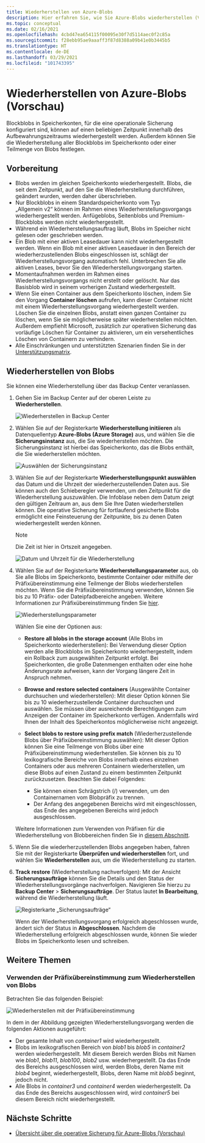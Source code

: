 ```yaml
---
title: Wiederherstellen von Azure-Blobs
description: Hier erfahren Sie, wie Sie Azure-Blobs wiederherstellen (Vorschau).
ms.topic: conceptual
ms.date: 02/16/2021
ms.openlocfilehash: 4cbd47ea654115f00095e30f7d5114aec0f2c85a
ms.sourcegitcommit: f28ebb95ae9aaaff3f87d8388a09b41e0b3445b5
ms.translationtype: HT
ms.contentlocale: de-DE
ms.lasthandoff: 03/29/2021
ms.locfileid: "101743395"
---
```

# <a name="restore-azure-blobs-in-preview"></a>Wiederherstellen von Azure-Blobs (Vorschau)

Blockblobs in Speicherkonten, für die eine operationale Sicherung konfiguriert sind, können auf einen beliebigen Zeitpunkt innerhalb des Aufbewahrungszeitraums wiederhergestellt werden. Außerdem können Sie die Wiederherstellung aller Blockblobs im Speicherkonto oder einer Teilmenge von Blobs festlegen.

## <a name="before-you-start"></a>Vorbereitung

- Blobs werden im gleichen Speicherkonto wiederhergestellt. Blobs, die seit dem Zeitpunkt, auf den Sie die Wiederherstellung durchführen, geändert wurden, werden daher überschrieben.
- Nur Blockblobs in einem Standardspeicherkonto vom Typ „Allgemein v2“ können im Rahmen eines Wiederherstellungsvorgangs wiederhergestellt werden. Anfügeblobs, Seitenblobs und Premium-Blockblobs werden nicht wiederhergestellt.
- Während ein Wiederherstellungsauftrag läuft, Blobs im Speicher nicht gelesen oder geschrieben werden.
- Ein Blob mit einer aktiven Leasedauer kann nicht wiederhergestellt werden. Wenn ein Blob mit einer aktiven Leasedauer in den Bereich der wiederherzustellenden Blobs eingeschlossen ist, schlägt der Wiederherstellungsvorgang automatisch fehl. Unterbrechen Sie alle aktiven Leases, bevor Sie den Wiederherstellungsvorgang starten.
- Momentaufnahmen werden im Rahmen eines Wiederherstellungsvorgangs nicht erstellt oder gelöscht. Nur das Basisblob wird in seinem vorherigen Zustand wiederhergestellt.
- Wenn Sie einen Container aus dem Speicherkonto löschen, indem Sie den Vorgang **Container löschen** aufrufen, kann dieser Container nicht mit einem Wiederherstellungsvorgang wiederhergestellt werden. Löschen Sie die einzelnen Blobs, anstatt einen ganzen Container zu löschen, wenn Sie sie möglicherweise später wiederherstellen möchten. Außerdem empfiehlt Microsoft, zusätzlich zur operativen Sicherung das vorläufige Löschen für Container zu aktivieren, um ein versehentliches Löschen von Containern zu verhindern.
- Alle Einschränkungen und unterstützten Szenarien finden Sie in der [Unterstützungsmatrix](blob-backup-support-matrix.md).

## <a name="restore-blobs"></a>Wiederherstellen von Blobs

Sie können eine Wiederherstellung über das Backup Center veranlassen.

1. Gehen Sie im Backup Center auf der oberen Leiste zu **Wiederherstellen**.

    ![Wiederherstellen in Backup Center](./media/blob-restore/backup-center-restore.png)

1. Wählen Sie auf der Registerkarte **Wiederherstellung initiieren** als Datenquellentyp **Azure-Blobs (Azure Storage)** aus, und wählen Sie die **Sicherungsinstanz** aus, die Sie wiederherstellen möchten. Die Sicherungsinstanz ist hierbei das Speicherkonto, das die Blobs enthält, die Sie wiederherstellen möchten.

     ![Auswählen der Sicherungsinstanz](./media/blob-restore/select-backup-instance.png)

1. Wählen Sie auf der Registerkarte **Wiederherstellungspunkt auswählen** das Datum und die Uhrzeit der wiederherzustellenden Daten aus. Sie können auch den Schieberegler verwenden, um den Zeitpunkt für die Wiederherstellung auszuwählen. Die Infoblase neben dem Datum zeigt den gültigen Zeitraum an, aus dem Sie Ihre Daten wiederherstellen können. Die operative Sicherung für fortlaufend gesicherte Blobs ermöglicht eine Feinsteuerung der Zeitpunkte, bis zu denen Daten wiederhergestellt werden können.

    >[!NOTE]
    > Die Zeit ist hier in Ortszeit angegeben.

    ![Datum und Uhrzeit für die Wiederherstellung](./media/blob-restore/date-and-time.png)

1. Wählen Sie auf der Registerkarte **Wiederherstellungsparameter** aus, ob Sie alle Blobs im Speicherkonto, bestimmte Container oder mithilfe der Präfixübereinstimmung eine Teilmenge der Blobs wiederherstellen möchten. Wenn Sie die Präfixübereinstimmung verwenden, können Sie bis zu 10 Präfix- oder Dateipfadbereiche angeben. Weitere Informationen zur Präfixübereinstimmung finden Sie [hier](#use-prefix-match-for-restoring-blobs).

    ![Wiederherstellungsparameter](./media/blob-restore/restore-parameters.png)

    Wählen Sie eine der Optionen aus:

    - **Restore all blobs in the storage account** (Alle Blobs im Speicherkonto wiederherstellen): Bei Verwendung dieser Option werden alle Blockblobs im Speicherkonto wiederhergestellt, indem ein Rollback zum ausgewählten Zeitpunkt erfolgt. Bei Speicherkonten, die große Datenmengen enthalten oder eine hohe Änderungsrate aufweisen, kann der Vorgang längere Zeit in Anspruch nehmen.

    - **Browse and restore selected containers** (Ausgewählte Container durchsuchen und wiederherstellen): Mit dieser Option können Sie bis zu 10 wiederherzustellende Container durchsuchen und auswählen. Sie müssen über ausreichende Berechtigungen zum Anzeigen der Container im Speicherkonto verfügen. Andernfalls wird Ihnen der Inhalt des Speicherkontos möglicherweise nicht angezeigt.

    - **Select blobs to restore using prefix match** (Wiederherzustellende Blobs über Präfixübereinstimmung auswählen): Mit dieser Option können Sie eine Teilmenge von Blobs über eine Präfixübereinstimmung wiederherstellen. Sie können bis zu 10 lexikografische Bereiche von Blobs innerhalb eines einzelnen Containers oder aus mehreren Containern wiederherstellen, um diese Blobs auf einen Zustand zu einem bestimmten Zeitpunkt zurückzusetzen. Beachten Sie dabei Folgendes:

        - Sie können einen Schrägstrich (/) verwenden, um den Containernamen vom Blobpräfix zu trennen.
        - Der Anfang des angegebenen Bereichs wird mit eingeschlossen, das Ende des angegebenen Bereichs wird jedoch ausgeschlossen.

    Weitere Informationen zum Verwenden von Präfixen für die Wiederherstellung von Blobbereichen finden Sie in [diesem Abschnitt](#use-prefix-match-for-restoring-blobs).

1. Wenn Sie die wiederherzustellenden Blobs angegeben haben, fahren Sie mit der Registerkarte **Überprüfen und wiederherstellen** fort, und wählen Sie **Wiederherstellen** aus, um die Wiederherstellung zu starten.

1. **Track restore** (Wiederherstellung nachverfolgen): Mit der Ansicht **Sicherungsaufträge** können Sie die Details und den Status der Wiederherstellungsvorgänge nachverfolgen. Navigieren Sie hierzu zu **Backup Center** > **Sicherungsaufträge**. Der Status lautet **In Bearbeitung**, während die Wiederherstellung läuft.

    ![Registerkarte „Sicherungsaufträge“](./media/blob-restore/backup-jobs.png)

    Wenn der Wiederherstellungsvorgang erfolgreich abgeschlossen wurde, ändert sich der Status in **Abgeschlossen**. Nachdem die Wiederherstellung erfolgreich abgeschlossen wurde, können Sie wieder Blobs im Speicherkonto lesen und schreiben.

## <a name="additional-topics"></a>Weitere Themen

### <a name="use-prefix-match-for-restoring-blobs"></a>Verwenden der Präfixübereinstimmung zum Wiederherstellen von Blobs

Betrachten Sie das folgenden Beispiel:

![Wiederherstellen mit der Präfixübereinstimmung](./media/blob-restore/prefix-match.png)

In dem in der Abbildung gezeigten Wiederherstellungsvorgang werden die folgenden Aktionen ausgeführt:

- Der gesamte Inhalt von *container1* wird wiederhergestellt.
- Blobs im lexikografischen Bereich von *blob1* bis *blob5* in *container2* werden wiederhergestellt. Mit diesem Bereich werden Blobs mit Namen wie *blob1*, *blob11*, *blob100*, *blob2* usw. wiederhergestellt. Da das Ende des Bereichs ausgeschlossen wird, werden Blobs, deren Name mit *blob4* beginnt, wiederhergestellt, Blobs, deren Name mit *blob5* beginnt, jedoch nicht.
- Alle Blobs in *container3* und *container4* werden wiederhergestellt. Da das Ende des Bereichs ausgeschlossen wird, wird *container5* bei diesem Bereich nicht wiederhergestellt.

## <a name="next-steps"></a>Nächste Schritte

- [Übersicht über die operative Sicherung für Azure-Blobs (Vorschau)](blob-backup-overview.md)
